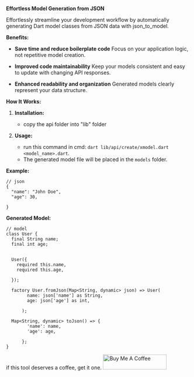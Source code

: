 **Effortless Model Generation from JSON** 

Effortlessly streamline your development workflow by automatically generating Dart model classes from JSON data with json_to_model.


**Benefits:**

- **Save time and reduce boilerplate code** Focus on your application logic, not repetitive model creation.

- **Improved code maintainability** Keep your models consistent and easy to update with changing API responses.

- **Enhanced readability and organization** Generated models clearly represent your data structure.

**How It Works:**

1. **Installation:**
   - copy the api folder into "lib" folder

2. **Usage:**
   - run this command in cmd: `dart lib/api/create/xmodel.dart <model_name>.dart`.
   - The generated model file will be placed in the `models` folder.


**Example:**

```
// json
{
  "name": "John Doe",
  "age": 30,
  
}
```

**Generated Model:**

```
// model
class User {
  final String name;
  final int age;
  

  User({
    required this.name,
    required this.age,
  
  });

  factory User.fromJson(Map<String, dynamic> json) => User(
        name: json['name'] as String,
        age: json['age'] as int,
  
      );

  Map<String, dynamic> toJson() => {
        'name': name,
        'age': age,
  
      };
}

```


if this tool deserves a coffee, get it one.
<a href="https://www.buymeacoffee.com/fathidevs" target="_blank"><img src="https://cdn.buymeacoffee.com/buttons/default-orange.png" alt="Buy Me A Coffee" height="41" width="174"></a>
